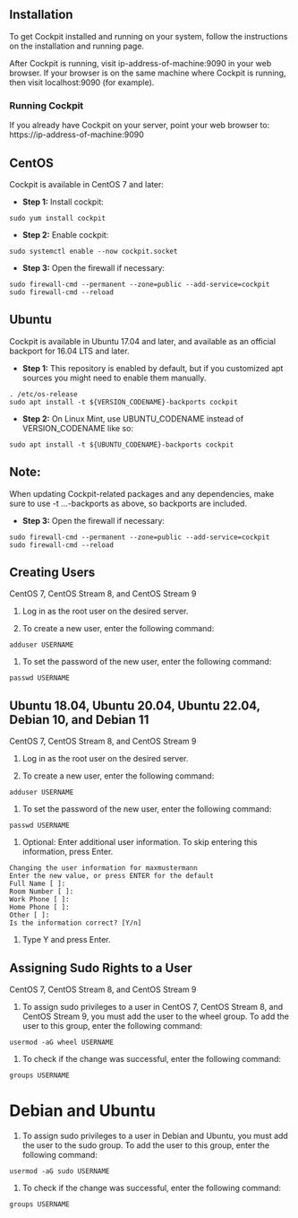 ## Installation
  
To get Cockpit installed and running on your system, follow the instructions on the installation and running page.

After Cockpit is running, visit ip-address-of-machine:9090 in your web browser. If your browser is on the same machine where Cockpit is running, then visit localhost:9090 (for example).

### Running Cockpit

If you already have Cockpit on your server, point your web browser to: https://ip-address-of-machine:9090

## CentOS

Cockpit is available in CentOS 7 and later:

* **Step 1:** Install cockpit:

```
sudo yum install cockpit
```

* **Step 2:** Enable cockpit:

```
sudo systemctl enable --now cockpit.socket
```


* **Step 3:** Open the firewall if necessary:

```
sudo firewall-cmd --permanent --zone=public --add-service=cockpit
sudo firewall-cmd --reload
```

## Ubuntu

Cockpit is available in Ubuntu 17.04 and later, and available as an official backport for 16.04 LTS and later.

* **Step 1:** This repository is enabled by default, but if you customized apt sources you might need to enable them manually.

```
. /etc/os-release
sudo apt install -t ${VERSION_CODENAME}-backports cockpit
```

* **Step 2:** On Linux Mint, use UBUNTU_CODENAME instead of VERSION_CODENAME like so:

```
sudo apt install -t ${UBUNTU_CODENAME}-backports cockpit
```

## Note:
When updating Cockpit-related packages and any dependencies, make sure to use -t ...-backports as above, so backports are included.

* **Step 3:** Open the firewall if necessary:

```
sudo firewall-cmd --permanent --zone=public --add-service=cockpit
sudo firewall-cmd --reload
```


## Creating Users

CentOS 7, CentOS Stream 8, and CentOS Stream 9

1. Log in as the root user on the desired server.

1. To create a new user, enter the following command:


```
adduser USERNAME
```

1. To set the password of the new user, enter the following command:

```
passwd USERNAME
```

## Ubuntu 18.04, Ubuntu 20.04, Ubuntu 22.04, Debian 10, and Debian 11

CentOS 7, CentOS Stream 8, and CentOS Stream 9

1. Log in as the root user on the desired server.

1. To create a new user, enter the following command:


```
adduser USERNAME
```

1. To set the password of the new user, enter the following command:

```
passwd USERNAME
```

1. Optional: Enter additional user information. To skip entering this information, press Enter.

```
Changing the user information for maxmustermann
Enter the new value, or press ENTER for the default
Full Name [ ]:
Room Number [ ]:
Work Phone [ ]:
Home Phone [ ]:
Other [ ]:
Is the information correct? [Y/n]
```

1. Type Y and press Enter.




## Assigning Sudo Rights to a User

CentOS 7, CentOS Stream 8, and CentOS Stream 9

1. To assign sudo privileges to a user in CentOS 7, CentOS Stream 8, and CentOS Stream 9, you must add the user to the wheel group. To add the user to this group, enter the following command:

```
usermod -aG wheel USERNAME
```

1. To check if the change was successful, enter the following command:

```
groups USERNAME
```

# Debian and Ubuntu

1. To assign sudo privileges to a user in Debian and Ubuntu, you must add the user to the sudo group. To add the user to this group, enter the following command:

```
usermod -aG sudo USERNAME
```

1. To check if the change was successful, enter the following command:

```
groups USERNAME
```
